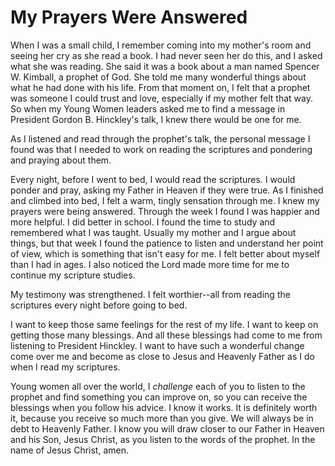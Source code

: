 # My Prayers Were Answered

When I was a small child, I remember coming into my mother's room and seeing
her cry as she read a book. I had never seen her do this, and I asked what she
was reading. She said it was a book about a man named Spencer W. Kimball, a
prophet of God. She told me many wonderful things about what he had done with
his life. From that moment on, I felt that a prophet was someone I could trust
and love, especially if my mother felt that way. So when my Young Women
leaders asked me to find a message in President Gordon B. Hinckley's talk, I
knew there would be one for me.

As I listened and read through the prophet's talk, the personal message I
found was that I needed to work on reading the scriptures and pondering and
praying about them.

Every night, before I went to bed, I would read the scriptures. I would ponder
and pray, asking my Father in Heaven if they were true. As I finished and
climbed into bed, I felt a warm, tingly sensation through me. I knew my
prayers were being answered. Through the week I found I was happier and more
helpful. I did better in school. I found the time to study and remembered what
I was taught. Usually my mother and I argue about things, but that week I
found the patience to listen and understand her point of view, which is
something that isn't easy for me. I felt better about myself than I had in
ages. I also noticed the Lord made more time for me to continue my scripture
studies.

My testimony was strengthened. I felt worthier--all from reading the
scriptures every night before going to bed.

I want to keep those same feelings for the rest of my life. I want to keep on
getting those many blessings. And all these blessings had come to me from
listening to President Hinckley. I want to have such a wonderful change come
over me and become as close to Jesus and Heavenly Father as I do when I read
my scriptures.

Young women all over the world, I _challenge_ each of you to listen to the
prophet and find something you can improve on, so you can receive the
blessings when you follow his advice. I know it works. It is definitely worth
it, because you receive so much more than you give. We will always be in debt
to Heavenly Father. I know you will draw closer to our Father in Heaven and
his Son, Jesus Christ, as you listen to the words of the prophet. In the name
of Jesus Christ, amen.

